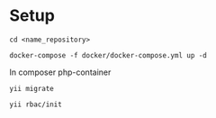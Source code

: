 # Setup

```
cd <name_repository>

docker-compose -f docker/docker-compose.yml up -d
```

In composer php-container

```
yii migrate

yii rbac/init
```
